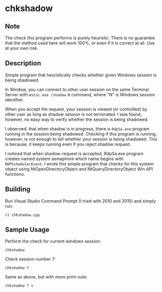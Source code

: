 # chkshadow

## Note

The check this program performs is purely heuristic. There is no guarantee that the method used here will work 100%, or
even if it is correct at all. Use at your own risk.

## Description

Simple program that heuristically checks whether given Windows session is being shadowed.

In Window, you can connect to other user session on the same Terminal Server with `mstsc.exe /shadow:N` command, where
"N" is Windows session identifier.

When you accept the request, your session is viewed (or controlled) by other user as long as shadow session is not terminated.
I was found, however, no easy way to verify whether the session is being shadowed.

I observed, that when shadow is in progress, there is `RdpSa.exe` program running in the session being shadowed.
Checking if this program is running, however, is not enough to tell whether your session is being shadowed.
This is because, it keeps running even if you reject shadow request.

I noticed that when shadow-request is accepted, RdpSa.exe program creates named system semaphore which name begins with `RDPSchedulerEvent`.
I wrote this simple program that checks for this system object using NtOpenDirectoryObject and NtQueryDirectoryObject Win API functions.


## Building

Run Visual Studio Command Prompt (I tried with 2010 and 2015) and simply run:

`cl chkshadow.cpp`

## Sample Usage

Perform the check for current windows session:

`chkshadow`

Check session number 7:

`chkshadow 7`

Same as above, but with more print-outs:

`chkshadow 7 v`

